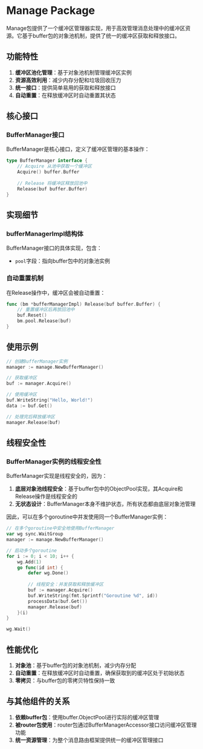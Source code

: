 # Manage Package

Manage包提供了一个缓冲区管理器实现，用于高效管理消息处理中的缓冲区资源。它基于buffer包的对象池机制，提供了统一的缓冲区获取和释放接口。

## 功能特性

1. **缓冲区池化管理**：基于对象池机制管理缓冲区实例
2. **资源高效利用**：减少内存分配和垃圾回收压力
3. **统一接口**：提供简单易用的获取和释放接口
4. **自动重置**：在释放缓冲区时自动重置其状态

## 核心接口

### BufferManager接口
BufferManager是核心接口，定义了缓冲区管理的基本操作：

```go
type BufferManager interface {
    // Acquire 从池中获取一个缓冲区
    Acquire() buffer.Buffer
    
    // Release 将缓冲区释放回池中
    Release(buf buffer.Buffer)
}
```

## 实现细节

### bufferManagerImpl结构体
BufferManager接口的具体实现，包含：
- `pool`字段：指向buffer包中的对象池实例

### 自动重置机制
在Release操作中，缓冲区会被自动重置：
```go
func (bm *bufferManagerImpl) Release(buf buffer.Buffer) {
    // 重置缓冲区后再放回池中
    buf.Reset()
    bm.pool.Release(buf)
}
```

## 使用示例

```go
// 创建BufferManager实例
manager := manage.NewBufferManager()

// 获取缓冲区
buf := manager.Acquire()

// 使用缓冲区
buf.WriteString("Hello, World!")
data := buf.Get()

// 处理完后释放缓冲区
manager.Release(buf)
```

## 线程安全性

### BufferManager实例的线程安全性
BufferManager实现是线程安全的，因为：

1. **底层对象池线程安全**：基于buffer包中的ObjectPool实现，其Acquire和Release操作是线程安全的
2. **无状态设计**：BufferManager本身不维护状态，所有状态都由底层对象池管理

因此，可以在多个goroutine中并发使用同一个BufferManager实例：

```go
// 在多个goroutine中安全地使用BufferManager
var wg sync.WaitGroup
manager := manage.NewBufferManager()

// 启动多个goroutine
for i := 0; i < 10; i++ {
    wg.Add(1)
    go func(id int) {
        defer wg.Done()
        
        // 线程安全：并发获取和释放缓冲区
        buf := manager.Acquire()
        buf.WriteString(fmt.Sprintf("Goroutine %d", id))
        processData(buf.Get())
        manager.Release(buf)
    }(i)
}

wg.Wait()
```

## 性能优化

1. **对象池**：基于buffer包的对象池机制，减少内存分配
2. **自动重置**：在释放缓冲区时自动重置，确保获取到的缓冲区处于初始状态
3. **零拷贝**：与buffer包的零拷贝特性保持一致

## 与其他组件的关系

1. **依赖buffer包**：使用buffer.ObjectPool进行实际的缓冲区管理
2. **被router包使用**：router包通过BufferManagerAccessor接口访问缓冲区管理功能
3. **统一资源管理**：为整个消息路由框架提供统一的缓冲区管理接口